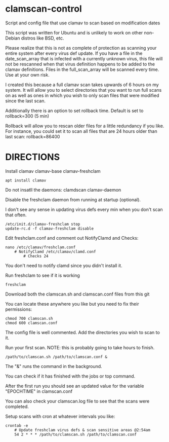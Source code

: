 # clamscan-control
Script and config file that use clamav to scan based on modification dates

This script was written for Ubuntu and is unlikely to work on other non-Debian distros like BSD, etc.

Please realize that this is not as complete of protection as scanning your entire system after every virus def update.
If you have a file in the date_scan_array that is infected with a currently unknown virus, this file will not be rescanned when that virus definition happens to be added to the clamav definitions.
Files in the full_scan_array will be scanned every time. Use at your own risk.

I created this because a full clamav scan takes upwards of 6 hours on my system.
It will allow you to select directories that you want to run full scans on as well as ones in which you wish to only scan files that were modified since the last scan.

Additionally there is an option to set rollback time. Default is set to rollback=300 (5 min)

Rollback will allow you to rescan older files for a little redundancy if you like. For instance, you could set it to scan all files that are 24 hours older than last scan: rollback=86400


# DIRECTIONS
Install clamav clamav-base clamav-freshclam
```
apt install clamav
```
Do not insatll the daemons: clamdscan clamav-daemon

Disable the freshclam daemon from running at startup (optional).

I don't see any sense in updating virus defs every min when you don't scan that often.
```
/etc/init.d/clamav-freshclam stop
update-rc.d -f clamav-freshclam disable
```
Edit freshclam.conf and comment out NotifyClamd and Checks:
```
nano /etc/clamav/freshclam.conf
	# NotifyClamd /etc/clamav/clamd.conf
    	# Checks 24
```
You don't need to notify clamd since you didn't install it.

Run freshclam to see if it is working
```
freshclam
```
Download both the clamscan.sh and clamscan.conf files from this git

You can locate these anywhere you like but you need to fix their permissions:
```
chmod 700 clamscan.sh
chmod 600 clamscan.conf
```
The config file is well commented. Add the directories you wish to scan to it.

Run your first scan. NOTE: this is probably going to take hours to finish.
```
/path/to/clamscan.sh /path/to/clamscan.conf &
```
The "&" runs the command in the background.

You can check if it has finished with the jobs or top command.

After the first run you should see an updated value for the variable "EPOCHTIME" in clamscan.conf

You can also check your clamscan.log file to see that the scans were completed.

Setup scans with cron at whatever intervals you like:
```
crontab -e
    # Update freshclam virus defs & scan sensitive areas @2:54am
    54 2 * * * /path/to/clamscan.sh /path/to/clamscan.conf
```
